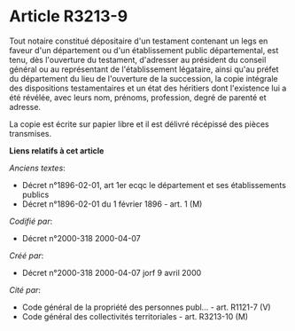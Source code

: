 # Article R3213-9

Tout notaire constitué dépositaire d'un testament contenant un legs en faveur d'un département ou d'un établissement public
départemental, est tenu, dès l'ouverture du testament, d'adresser au président du conseil général ou au représentant de
l'établissement légataire, ainsi qu'au préfet du département du lieu de l'ouverture de la succession, la copie intégrale des
dispositions testamentaires et un état des héritiers dont l'existence lui a été révélée, avec leurs nom, prénoms, profession,
degré de parenté et adresse.

La copie est écrite sur papier libre et il est délivré récépissé des pièces transmises.

**Liens relatifs à cet article**

_Anciens textes_:

  - Décret n°1896-02-01, art 1er ecqc le département et ses établissements publics
  - Décret n°1896-02-01 du 1 février 1896 - art. 1 (M)

_Codifié par_:

  - Décret n°2000-318 2000-04-07

_Créé par_:

  - Décret n°2000-318 2000-04-07 jorf 9 avril 2000

_Cité par_:

  - Code général de la propriété des personnes publ... - art. R1121-7 (V)
  - Code général des collectivités territoriales - art. R3213-10 (M)
